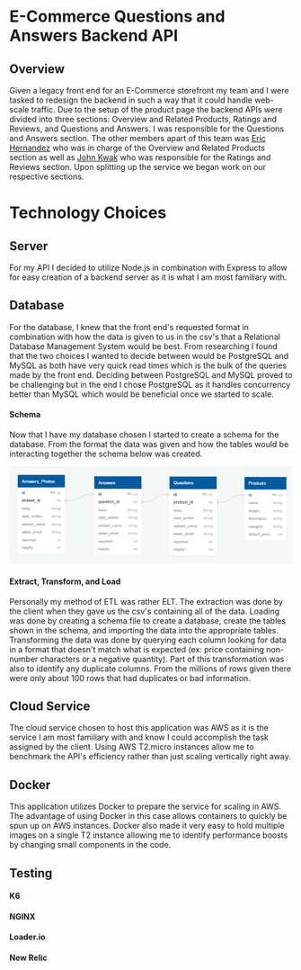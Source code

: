 # E-Commerce Questions and Answers Backend API #

## Overview ##

Given a legacy front end for an E-Commerce storefront my team and I were tasked to redesign the backend in such a way that it could handle web-scale traffic. Due to the setup of the product page the backend APIs were divided into three sections: Overview and Related Products, Ratings and Reviews, and Questions and Answers. I was responsible for the Questions and Answers section. The other members apart of this team was [Eric Hernandez](https://github.com/EricMHernandez) who was in charge of the Overview and Related Products section as well as [John Kwak](https://github.com/johnkwak08) who was responsible for the Ratings and Reviews section. Upon splitting up the service we began work on our respective sections.

# Technology Choices #
## Server ##
For my API I decided to utilize Node.js in combination with Express to allow for easy creation of a backend server as it is what I am most familiary with. 

## Database ##
For the database, I knew that the front end's requested format in combination with how the data is given to us in the csv's that a Relational Database Management System would be best. From researching I found that the two choices I wanted to decide between would be PostgreSQL and MySQL as both have very quick read times which is the bulk of the queries made by the front end. Deciding between PostgreSQL and MySQL proved to be challenging but in the end I chose PostgreSQL as it handles concurrency better than MySQL which would be beneficial once we started to scale.

#### Schema ####
Now that I have my database chosen I started to create a schema for the database. From the format the data was given and how the tables would be interacting together the schema below was created.

<div align="center"><img src="https://github.com/The-Vizzinis/QandA-API/blob/main/misc/QA-Schema.png" /></div>

#### Extract, Transform, and Load ####
Personally my method of ETL was rather ELT. The extraction was done by the client when they gave us the csv's containing all of the data. Loading was done by creating a schema file to create a database, create the tables shown in the schema, and importing the data into the appropriate tables. Transforming the data was done by querying each column looking for data in a format that doesn't match what is expected (ex: price containing non-number characters or a negative quantity). Part of this transformation was also to identify any duplicate columns. From the millions of rows given there were only about 100 rows that had duplicates or bad information.

## Cloud Service ##
The cloud service chosen to host this application was AWS as it is the service I am most familiary with and know I could accomplish the task assigned by the client. Using AWS T2.micro instances allow me to benchmark the API's efficiency rather than just scaling vertically right away.

## Docker ##
This application utilizes Docker to prepare the service for scaling in AWS. The advantage of using Docker in this case allows containers to quickly be spun up on AWS instances. Docker also made it very easy to hold multiple images on a single T2 instance allowing me to identify performance boosts by changing small components in the code.

## Testing ##
#### K6 ####
#### NGINX ####
#### Loader.io ####
#### New Relic ####
